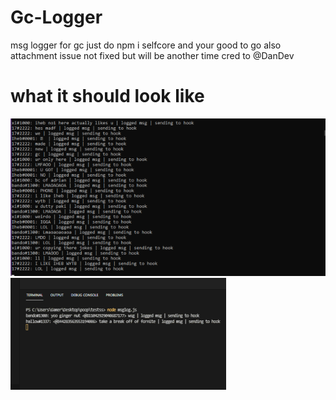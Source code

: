 # Gc-Logger
msg logger for gc just do npm i selfcore and your good to go also attachment issue not fixed but will be another time cred to @DanDev
# what it should look like
![](123.png)
![](123.gif)
